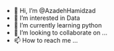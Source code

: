 - 👋 Hi, I’m @AzadehHamidzad
- 👀 I’m interested in Data
- 🌱 I’m currently learning python
- 💞️ I’m looking to collaborate on ...
- 📫 How to reach me ...

<!---
AzadehHamidzad/AzadehHamidzad is a ✨ special ✨ repository because its `README.md` (this file) appears on your GitHub profile.
You can click the Preview link to take a look at your changes.
--->
